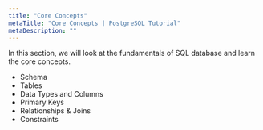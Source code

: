 ```yaml
---
title: "Core Concepts"
metaTitle: "Core Concepts | PostgreSQL Tutorial"
metaDescription: ""
---
```


In this section, we will look at the fundamentals of SQL database and learn the core concepts.

- Schema
- Tables
- Data Types and Columns
- Primary Keys
- Relationships & Joins
- Constraints

